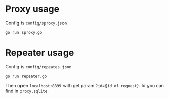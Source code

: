 # Proxy usage
Config is `config/sproxy.json`

    go run sproxy.go
    
# Repeater usage
Config is `config/repeates.json`

    go run repeater.go
    
Then open `localhost:8899` with get param `?id={id of request}`. Id you can find in `proxy.sqlite`.
